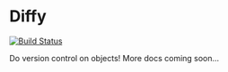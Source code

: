 # Diffy

[![Build Status](https://travis-ci.org/dkettlestrings/diffy.svg?branch=master)](https://travis-ci.org/dkettlestrings/diffy)

Do version control on objects!  More docs coming soon...